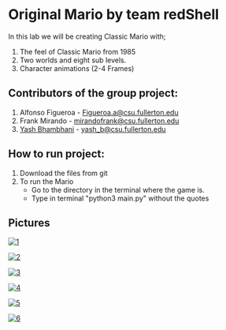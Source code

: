 Original Mario by team redShell  
===============================
In this lab we will be creating Classic Mario with;  
1) The feel of Classic Mario from 1985    
2) Two worlds and eight sub levels.
3) Character animations (2-4 Frames)  

Contributors of the group project:  
---------------------------------- 
1) Alfonso Figueroa - Figueroa.a@csu.fullerton.edu  
2) Frank Mirando - mirandofrank@csu.fullerton.edu  
3) [Yash Bhambhani](www.github.com/yash-b) - yash_b@csu.fullerton.edu  


How to run project:
--------------------  
1) Download the files from git  
2) To run the Mario  
   - Go to the directory in the terminal where the game is.  
   - Type in terminal "python3 main.py" without the quotes  
  
 Pictures  
 --------  

<a href="https://ibb.co/4YxHKmz"><img src="https://i.ibb.co/LJf3Ykm/1.png" alt="1" border="0"></a>  

<a href="https://ibb.co/DWd3hNM"><img src="https://i.ibb.co/4tkBzcS/2.png" alt="2" border="0"></a>  

<a href="https://ibb.co/9qgxMtk"><img src="https://i.ibb.co/19QCS6t/3.png" alt="3" border="0"></a>  

<a href="https://ibb.co/6yYrMqM"><img src="https://i.ibb.co/VLVJ1k1/4.png" alt="4" border="0"></a>  

<a href="https://ibb.co/XW3Zqs2"><img src="https://i.ibb.co/nwnsFcg/5.png" alt="5" border="0"></a>  

<a href="https://ibb.co/wdH2RmX"><img src="https://i.ibb.co/3TXP7Zq/6.png" alt="6" border="0"></a>  

